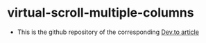 # virtual-scroll-multiple-columns

- This is the github repository of the corresponding [Dev.to article](https://dev.to/angeloraso/test-article-4cll-temp-slug-7707424?preview=bc17482b7c50bf6819218795d2df482783dda7c2a577edd9b7aa209026f9b469cbae0558702f270bbff40352b6a42faa6d34f3e5c57ffa7a672d9ad8)
